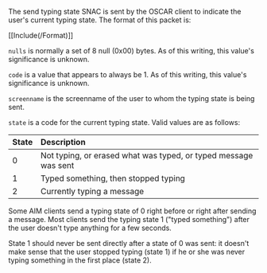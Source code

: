 The send typing state SNAC is sent by the OSCAR client to indicate the user's current typing state. The format of this packet is:

[[Include(/Format)]]

`nulls` is normally a set of 8 null (0x00) bytes. As of this writing, this value's significance is unknown.

`code` is a value that appears to always be 1. As of this writing, this value's significance is unknown.

`screenname` is the screenname of the user to whom the typing state is being sent.

`state` is a code for the current typing state. Valid values are as follows:

| State | Description |
|:------|:------------|
| 0     | Not typing, or erased what was typed, or typed message was sent |
| 1     | Typed something, then stopped typing |
| 2     | Currently typing a message |

Some AIM clients send a typing state of 0 right before or right after sending a message. Most clients send the typing state 1 ("typed something") after the user doesn't type anything for a few seconds.

State 1 should never be sent directly after a state of 0 was sent: it doesn't make sense that the user stopped typing (state 1) if he or she was never typing something in the first place (state 2).